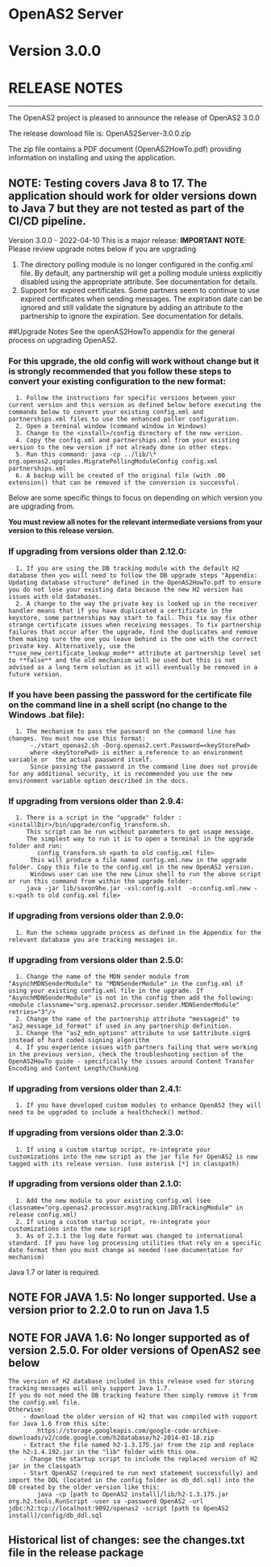 #              OpenAS2 Server
#              Version 3.0.0
#              RELEASE NOTES
-----
The OpenAS2 project is pleased to announce the release of OpenAS2 3.0.0

The release download file is: OpenAS2Server-3.0.0.zip

The zip file contains a PDF document (OpenAS2HowTo.pdf) providing information on installing and using the application.
## NOTE: Testing covers Java 8 to 17. The application should work for older versions down to Java 7 but they are not tested as part of the CI/CD pipeline.

Version 3.0.0 - 2022-04-10
This is a major release:
       **IMPORTANT NOTE**: Please review upgrade notes below if you are upgrading


  1. The directory polling module is no longer configured in the config.xml file. By default, any partnership will get a polling module unless explicitly disabled using the appropriate attribute. See documentation for details.
  2. Support for expired certificates. Some partners seem to continue to use expired certificates when sending messages. The expiration date can be ignored and still validate the signature by adding an attribute to the partnership to ignore the expiration. See documentation for details.


##Upgrade Notes
 See the openAS2HowTo appendix for the general process on upgrading OpenAS2.
 
### For this upgrade, the old config will work without change but it is strongly recommended that you follow these steps to convert your existing configuration to the new format:
      1. Follow the instructions for specific versions between your current version and this version as defined below before executing the commands below to convert your existing config.xml and partnerships.xml files to use the enhanced poller configuration.
      2. Open a terminal window (command window in Windows)
      3. Change to the <install>/config directory of the new version.
      4. Copy the config.xml and partnerships.xml from your existing version to the new version if not already done in other steps.
      5. Run this command: java -cp ../lib/\* org.openas2.upgrades.MigratePollingModuleConfig config.xml partnerships.xml
      6. A backup will be created of the original file (with .00 extension|) that can be removed if the conversion is successful.

 Below are some specific things to focus on depending on which version you are upgrading from.

 **You must review all notes for the relevant intermediate versions from your version to this release version.**

### If upgrading from versions older than 2.12.0:
      1. If you are using the DB tracking module with the default H2 database then you will need to follow the DB upgrade steps "Appendix: Updating database structure" defined in the OpenAS2HowTo.pdf to ensure you do not lose your existing data because the new H2 version has issues with old databases.
      2. A change to the way the private key is looked up in the receiver handler means that if you have duplicated a certificate in the keystore, some partnerships may start to fail. This fix may fix other strange certificate issues when receiving messages. To fix partnership failures that occur after the upgrade, find the duplicates and remove them making sure the one you leave behind is the one with the correct private key. Alternatively, use the **use_new_certificate_lookup_mode** attribute at partnership level set to **false** and the old mechanism will be used but this is not advised as a long term solution as it will eventually be removed in a future version.


### If you have been passing the password for the certificate file on the command line in a shell script (no change to the Windows .bat file):
      1. The mechanism to pass the password on the command line has changes. You must now use this format:
          -./start_openas2.sh -Dorg.openas2.cert.Password=<keyStorePwd>
          where <keyStorePwd> is either a reference to an environment variable or  the actual paasword itself.
          Since passing the password in the command line does not provide for any additional security, it is recommended you use the new environment variable option described in the docs.

### If upgrading from versions older than 2.9.4:
      1. There is a script in the "upgrade" folder : <installDir>/bin/upgrade/config_transform.sh.
         This script can be run without parameters to get usage message.
         The simplest way to run it is to open a terminal in the upgrade folder and run:
            config_transform.sh <path to old config.xml file>
          This will produce a file named config.xml.new in the upgrade folder. Copy this file to the config.xml in the new OpenAS2 version.
          Windows user can use the new Linux shell to run the above script or run this command from within the upgrade folder:
         java -jar lib/saxon9he.jar -xsl:config.xslt  -o:config.xml.new -s:<path to old config.xml file>

### If upgrading from versions older than 2.9.0:
      1. Run the schema upgrade process as defined in the Appendix for the relevant database you are tracking messages in.

### If upgrading from versions older than 2.5.0:
      1. Change the name of the MDN sender module from "AsynchMDNSenderModule" to "MDNSenderModule" in the config.xml if using your existing config.xml file in the upgrade. If "AsynchMDNSenderModule" is not in the config then add the following: <module classname="org.openas2.processor.sender.MDNSenderModule" retries="3"/>
      2. Change the name of the partnership attribute "messageid" to "as2_message_id_format" if used in any partnership definition.
      3. Change the "as2_mdn_options" attribute to use $attribute.sign$ instead of hard coded signing algorithm
      4. If you experience issues with partners failing that were working in the previous version, check the troubleshooting section of the OpenAS2HowTo guide - specifically the issues around Content Transfer Encoding and Content Length/Chunking


### If upgrading from versions older than 2.4.1:
      1. If you have developed custom modules to enhance OpenAS2 they will need to be upgraded to include a healthcheck() method.
### If upgrading from versions older than 2.3.0:
      1. If using a custom startup script, re-integrate your customizations into the new script as the jar file for OpenAS2 is now tagged with its release version. (use asterisk [*] in classpath)
### If upgrading from versions older than 2.1.0:
      1. Add the new module to your existing config.xml (see classname="org.openas2.processor.msgtracking.DbTrackingModule" in release config.xml)
      2. If using a custom startup script, re-integrate your customizations into the new script
      3. As of 2.3.1 the log date format was changed to international standard. If you have log processing utilities that rely on a specific date format then you must change as needed (see documentation for mechanism)
  
Java 1.7 or later is required.

## NOTE FOR JAVA 1.5: No longer supported. Use a version prior to 2.2.0 to run on Java 1.5

## NOTE FOR JAVA 1.6: No longer supported as of version 2.5.0. For older versions of OpenAS2 see below
	The version of H2 database included in this release used for storing tracking messages will only support Java 1.7.
	If you do not need the DB tracking feature then simply remove it from the config.xml file.
	Otherwise:
		- download the older version of H2 that was compiled with support for Java 1.6 from this site:
			https://storage.googleapis.com/google-code-archive-downloads/v2/code.google.com/h2database/h2-2014-01-18.zip
		- Extract the file named h2-1.3.175.jar from the zip and replace the h2-1.4.192.jar in the "lib" folder with this one.
		- Change the startup script to include the replaced version of H2 jar in the classpath
		- Start OpenAS2 (required to run next statement successfully) and import the DDL (located in the config folder as db_ddl.sql) into the DB created by the older version like this:
			java -cp [path to OpenAS2 install]/lib/h2-1.3.175.jar org.h2.tools.RunScript -user sa -password OpenAS2 -url jdbc:h2:tcp://localhost:9092/openas2 -script [path to OpenAS2 install]/config/db_ddl.sql

## Historical list of changes: see the changes.txt file in the release package
